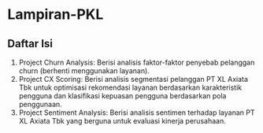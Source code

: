 # Lampiran-PKL

## Daftar Isi 
1. Project Churn Analysis: Berisi analisis faktor-faktor penyebab pelanggan churn (berhenti menggunakan layanan). 
3. Project CX Scoring: Berisi analisis segmentasi pelanggan PT XL Axiata Tbk untuk optimisasi rekomendasi layanan berdasarkan karakteristik pengguna dan klasifikasi kepuasan pengguna berdasarkan pola penggunaan.
4. Project Sentiment Analysis: Berisi analisis sentimen terhadap layanan PT XL Axiata Tbk yang berguna untuk evaluasi kinerja perusahaan.
